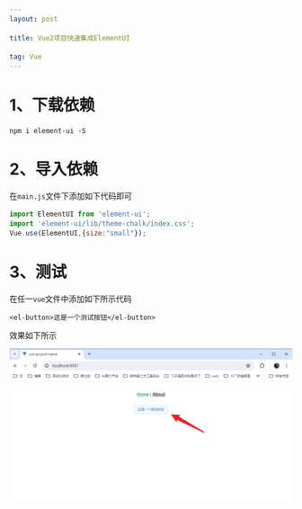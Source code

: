 ```yaml
---
layout: post

title: Vue2项目快速集成ElementUI

tag: Vue
---
```


# 1、下载依赖

```shell
npm i element-ui -S
```

# 2、导入依赖

在`main.js`文件下添加如下代码即可

```javascript
import ElementUI from 'element-ui';
import 'element-ui/lib/theme-chalk/index.css';
Vue.use(ElementUI,{size:"small"});
```

# 3、测试

在任一`vue`文件中添加如下所示代码

```vue
<el-button>这是一个测试按钮</el-button>
```

效果如下所示

![1719581140412](../images/posts/Vue/Vue2项目快速集成ElementUI/1719581140412.jpg)